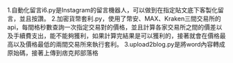 1.自動化留言i6.py是Instagram的留言機器人，可以做到在指定貼文底下客製化留言，並且按讚。
2.加密貨幣套利.py，使用了幣安、MAX、Kraken三間交易所的api，每間格秒數查詢一次指定交易對的價格，並且計算各家交易所之間的價差以及手續費支出，能不能夠獲利，如果計算完結果是可以獲利的，接著就會在價格最高以及價格最低的兩間交易所來執行套利。
3.upload2blog.py是將word內容轉成原始碼，接著上傳到痞克邦部落格
